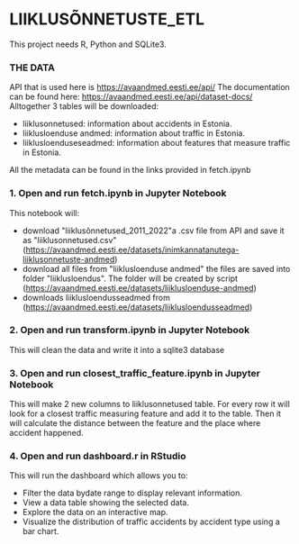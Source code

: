 # LIIKLUSÕNNETUSTE_ETL

This project needs R, Python and SQLite3.

### **THE DATA**

API that is used here is https://avaandmed.eesti.ee/api/
The documentation can be found here: https://avaandmed.eesti.ee/api/dataset-docs/
Alltogether 3 tables will be downloaded:

- liiklusonnetused: information about accidents in Estonia.
- liiklusloenduse andmed: information about traffic in Estonia.
- liiklusloenduseseadmed: information about features that measure traffic in Estonia.

All the metadata can be found in the links provided in fetch.ipynb

### **1. Open and run fetch.ipynb in Jupyter Notebook**

This notebook will:

- download "liiklusõnnetused_2011_2022"a .csv file from API and save it as "liiklusonnetused.csv" (https://avaandmed.eesti.ee/datasets/inimkannatanutega-liiklusonnetuste-andmed)
- download all files from "liiklusloenduse andmed" the files are saved into folder "liiklusloendus". The folder will be created by script (https://avaandmed.eesti.ee/datasets/liiklusloenduse-andmed)
- downloads liiklusloendusseadmed from (https://avaandmed.eesti.ee/datasets/liiklusloendusseadmed)

### **2. Open and run transform.ipynb in Jupyter Notebook**

This will clean the data and write it into a sqlite3 database

### **3. Open and run closest_traffic_feature.ipynb in Jupyter Notebook**

This will make 2 new columns to liiklusonnetused table. For every row it will look for a closest traffic measuring feature and add it to the table. Then it will calculate the distance between the feature and the place where accident happened.

### 4. Open and run dashboard.r in RStudio

This will run the dashboard which allows you to:

- Filter the data bydate range to display relevant information.
- View a data table showing the selected data.
- Explore the data on an interactive map.
- Visualize the distribution of traffic accidents by accident type using a bar chart.

